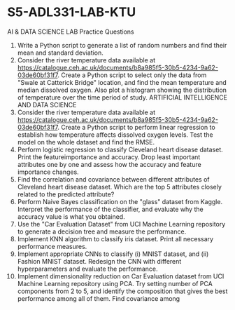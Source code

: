# S5-ADL331-LAB-KTU
AI &amp; DATA SCIENCE LAB
Practice Questions
1. Write a Python script to generate a list of random numbers and find their mean and
standard deviation.
2. Consider the river temperature data available at
https://catalogue.ceh.ac.uk/documents/b8a985f5-30b5-4234-9a62-03de60bf31f7. Create a
Python script to select only the data from "Swale at Catterick Bridge" location, and find the
mean temperature and median dissolved oxygen. Also plot a histogram showing the
distribution of temperature over the time period of study.
ARTIFICIAL INTELLIGENCE AND DATA SCIENCE
3. Consider the river temperature data available at
https://catalogue.ceh.ac.uk/documents/b8a985f5-30b5-4234-9a62-03de60bf31f7. Create a
Python script to perform linear regression to establish how temperature affects dissolved
oxygen levels. Test the model on the whole dataset and find the RMSE.
4. Perform logistic regression to classify Cleveland heart disease dataset. Print the featureimportance and accuracy. Drop least important attributes one by one and assess how the
accuracy and feature importance changes.
5. Find the correlation and covariance between different attributes of Cleveland heart disease
dataset. Which are the top 5 attributes closely related to the predicted attribute?
6. Perform Naive Bayes classification on the "glass" dataset from Kaggle. Interpret the
performance of the classifier, and evaluate why the accuracy value is what you obtained.
7. Use the "Car Evaluation Dataset" from UCI Machine Learning repository to generate a
decision tree and measure the performance.
8. Implement KNN algorithm to classify iris dataset. Print all necessary performance
measures.
9. Implement appropriate CNNs to classify (i) MNIST dataset, and (ii) Fashion MNIST
dataset. Redesign the CNN with different hyperparameters and evaluate the performance.
10. Implement dimensionality reduction on Car Evaluation dataset from UCI Machine
Learning repository using PCA. Try setting number of PCA components from 2 to 5,
and identify the composition that gives the best performance among all of them. Find
covariance among
